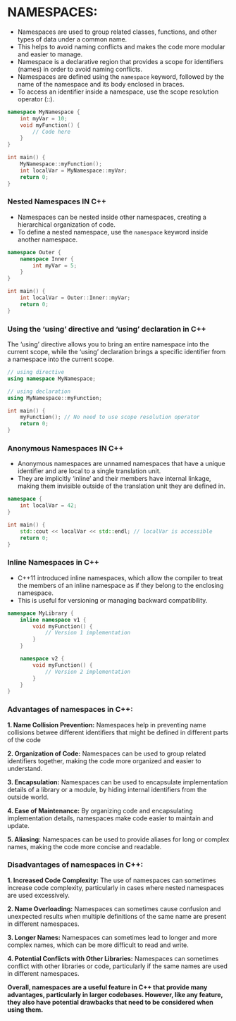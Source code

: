 # NAMESPACES:
- Namespaces are used to group related classes, functions, and other types of data under a common name.
- This helps to avoid naming conflicts and makes the code more modular and easier to manage.
- Namespace is a declarative region that provides a scope for identifiers (names) in order to avoid naming conflicts.
- Namespaces are defined using the `namespace` keyword, followed by the name of the namespace and its body enclosed in braces.
- To access an identifier inside a namespace, use the scope resolution operator (::).
```cpp
namespace MyNamespace {
    int myVar = 10;
    void myFunction() {
        // Code here
    }
}

int main() {
    MyNamespace::myFunction();
    int localVar = MyNamespace::myVar;
    return 0;
}
```
### Nested Namespaces IN C++
- Namespaces can be nested inside other namespaces, creating a hierarchical organization of code.
- To define a nested namespace, use the ` namespace ` keyword inside another namespace.
```cpp
namespace Outer {
    namespace Inner {
        int myVar = 5;
    }
}

int main() {
    int localVar = Outer::Inner::myVar;
    return 0;
}
```
### Using the ‘using’ directive and ‘using’ declaration in C++
The ‘using’ directive allows you to bring an entire namespace into the current scope, while the ‘using’ declaration brings a specific identifier from a namespace into the current scope.
```cpp
// using directive
using namespace MyNamespace;

// using declaration
using MyNamespace::myFunction;

int main() {
    myFunction(); // No need to use scope resolution operator
    return 0;
}
```
### Anonymous Namespaces IN C++
- Anonymous namespaces are unnamed namespaces that have a unique identifier and are local to a single translation unit.
- They are implicitly ‘inline’ and their members have internal linkage, making them invisible outside of the translation unit they are defined in.
```cpp
namespace {
    int localVar = 42;
}

int main() {
    std::cout << localVar << std::endl; // localVar is accessible
    return 0;
}
```
### Inline Namespaces in C++
- C++11 introduced inline namespaces, which allow the compiler to treat the members of an inline namespace as if they belong to the enclosing namespace.
- This is useful for versioning or managing backward compatibility.
```cpp
namespace MyLibrary {
    inline namespace v1 {
        void myFunction() {
            // Version 1 implementation
        }
    }

    namespace v2 {
        void myFunction() {
            // Version 2 implementation
        }
    }
}
```
### Advantages of namespaces in C++:
**1. Name Collision Prevention:**
Namespaces help in preventing name collisions betwee different identifiers that might be defined in different parts of the code

**2. Organization of Code:**
Namespaces can be used to group related identifiers together, making the code more organized and easier to understand.

**3. Encapsulation:**
Namespaces can be used to encapsulate implementation details of a library or a module, by hiding internal identifiers from the outside world.

**4. Ease of Maintenance:**
By organizing code and encapsulating implementation details, namespaces make code easier to maintain and update.

**5. Aliasing:**
Namespaces can be used to provide aliases for long or complex names, making the code more concise and readable.

### Disadvantages of namespaces in C++:
**1. Increased Code Complexity:**
The use of namespaces can sometimes increase code complexity, particularly in cases where nested namespaces are used excessively.

**2. Name Overloading:**
Namespaces can sometimes cause confusion and unexpected results when multiple definitions of the same name are present in different namespaces.

**3. Longer Names:**
Namespaces can sometimes lead to longer and more complex names, which can be more difficult to read and write.

**4. Potential Conflicts with Other Libraries:**
Namespaces can sometimes conflict with other libraries or code, particularly if the same names are used in different namespaces.

**Overall, namespaces are a useful feature in C++ that provide many advantages, particularly in larger codebases. However, like any feature, they also have potential drawbacks that need to be considered when using them.**
